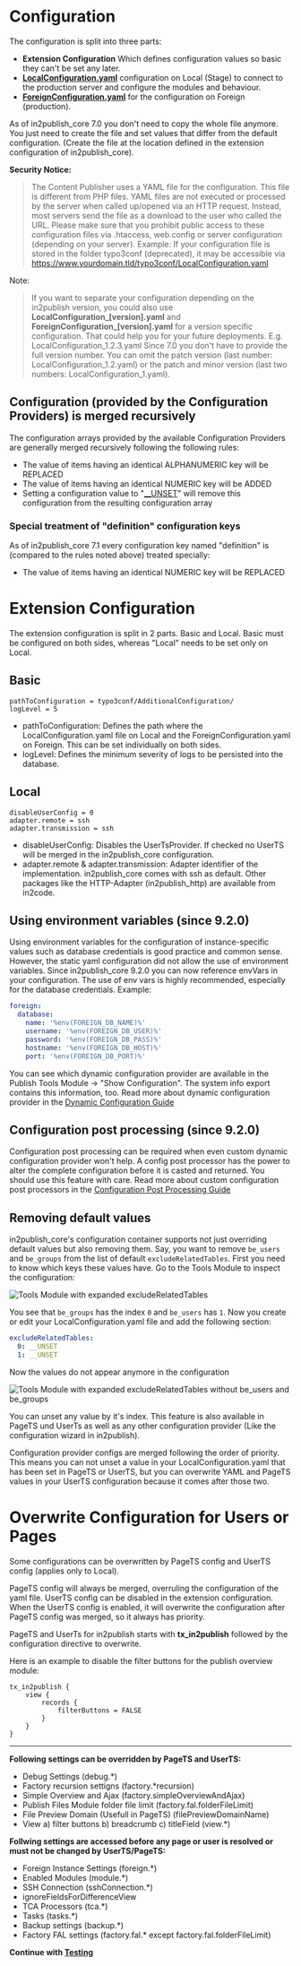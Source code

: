 # Configuration

The configuration is split into three parts:

* **Extension Configuration** Which defines configuration values so basic they can't be set any later.
* **[LocalConfiguration.yaml](../../Configuration/Yaml/LocalConfiguration.yaml.example)** configuration on Local (Stage) to connect to the production server and configure the modules and behaviour.
* **[ForeignConfiguration.yaml](../../Configuration/Yaml/ForeignConfiguration.yaml.example)** for the configuration on Foreign (production).

As of in2publish_core 7.0 you don't need to copy the whole file anymore.
You just need to create the file and set values that differ from the default configuration. (Create the file at the location defined in the extension configuration of in2publish_core).

**Security Notice:**
> The Content Publisher uses a YAML file for the configuration. This file is different from PHP files.
> YAML files are not executed or processed by the server when called up/opened via an HTTP request.
> Instead, most servers send the file as a download to the user who called the URL.
> Please make sure that you prohibit public access to these configuration files via .htaccess, web.config or server configuration (depending on your server).
> Example:
> If your configuration file is stored in the folder typo3conf (deprecated), it may be accessible via https://www.yourdomain.tld/typo3conf/LocalConfiguration.yaml

Note:
> If you want to separate your configuration depending on the in2publish version, you could also use **LocalConfiguration_[version].yaml** and **ForeignConfiguration_[version].yaml** for a version specific configuration.
> That could help you for your future deployments. E.g. LocalConfiguration_1.2.3.yaml
> Since 7.0 you don't have to provide the full version number. You can omit the patch version (last number: LocalConfiguration_1.2.yaml) or the patch and minor version (last two numbers: LocalConfiguration_1.yaml).

## Configuration (provided by the Configuration Providers) is merged recursively

The configuration arrays provided by the available Configuration Providers are generally merged recursively following the following rules:

* The value of items having an identical ALPHANUMERIC key will be REPLACED
* The value of items having an identical NUMERIC key will be ADDED
* Setting a configuration value to "[__UNSET](#unset)" will remove this configuration from the resulting configuration array

### Special treatment of "definition" configuration keys

As of in2publish_core 7.1 every configuration key named "definition" is (compared to the rules noted above) treated specially:

* The value of items having an identical NUMERIC key will be REPLACED

# Extension Configuration

The extension configuration is split in 2 parts. Basic and Local.
Basic must be configured on both sides, whereas "Local" needs to be set only on Local.

## Basic

```typo3_typoscript
pathToConfiguration = typo3conf/AdditionalConfiguration/
logLevel = 5
```

* pathToConfiguration:
  Defines the path where the LocalConfiguration.yaml file on Local and the ForeignConfiguration.yaml on Foreign.
  This can be set individually on both sides.
* logLevel:
  Defines the minimum severity of logs to be persisted into the database.

## Local

```typo3_typoscript
disableUserConfig = 0
adapter.remote = ssh
adapter.transmission = ssh
```

* disableUserConfig:
  Disables the UserTsProvider. If checked no UserTS will be merged in the in2publish_core configuration.
* adapter.remote & adapter.transmission:
  Adapter identifier of the implementation. in2publish_core comes with ssh as default. Other packages like the HTTP-Adapter (in2publish_http) are available from in2code.

## Using environment variables (since 9.2.0)

Using environment variables for the configuration of instance-specific values such as database credentials is good
practice and common sense. However, the static yaml configuration did not allow the use of environment variables.
Since in2publish_core 9.2.0 you can now reference envVars in your configuration. The use of env vars is highly
recommended, especially for the database credentials. Example:

```yaml
foreign:
  database:
    name: '%env(FOREIGN_DB_NAME)%'
    username: '%env(FOREIGN_DB_USER)%'
    password: '%env(FOREIGN_DB_PASS)%'
    hostname: '%env(FOREIGN_DB_HOST)%'
    port: '%env(FOREIGN_DB_PORT)%'
```

You can see which dynamic configuration provider are available in the Publish Tools Module -> "Show Configuration".
The system info export contains this information, too.
Read more about dynamic configuration provider in the [Dynamic Configuration Guide](../Guides/DynamicConfiguration.md)

## Configuration post processing (since 9.2.0)

Configuration post processing can be required when even custom dynamic configuration provider won't help.
A config post processor has the power to alter the complete configuration before it is casted and returned.
You should use this feature with care.
Read more about custom configuration post processors in the [Configuration Post Processing Guide](../Guides/ConfigurationPostProcessing.md)

## <a name="unset"></a>Removing default values

in2publish_core's configuration container supports not just overriding default values but also removing them.
Say, you want to remove `be_users` and `be_groups` from the list of default `excludeRelatedTables`.
First you need to know which keys these values have. Go to the Tools Module to inspect the configuration:

![Tools Module with expanded excludeRelatedTables](_img/95_tools_show_config.png)

You see that `be_groups` has the index `0` and `be_users` has `1`.
Now you create or edit your LocalConfiguration.yaml file and add the following section:

```yaml
excludeRelatedTables:
  0: __UNSET
  1: __UNSET
```

Now the values do not appear anymore in the configuration

![Tools Module with expanded excludeRelatedTables without be_users and be_groups](_img/95_tools_config_unset_cropped.png)

You can unset any value by it's index.
This feature is also available in PageTS und UserTs as well as any other
configuration provider (Like the configuration wizard in in2publish).

Configuration provider configs are merged following the order of priority.
This means you can not unset a value in your LocalConfiguration.yaml that
has been set in PageTS or UserTS, but you can overwrite YAML and PageTS
values in your UserTS configuration because it comes after those two.

# Overwrite Configuration for Users or Pages

Some configurations can be overwritten by PageTS config and UserTS config (applies only to Local).

PageTS config will always be merged, overruling the configuration of the yaml file.
UserTS config can be disabled in the extension configuration.
When the UserTS config is enabled, it will overwrite the configuration after PageTS config was merged, so it always has priority.

PageTS and UserTs for in2publish starts with **tx_in2publish** followed by the configuration directive to overwrite.

Here is an example to disable the filter buttons for the publish overview module:

```typo3_typoscript
tx_in2publish {
    view {
        records {
            filterButtons = FALSE
        }
    }
}
```
---

**Following settings can be overridden by PageTS and UserTS:**

 * Debug Settings (debug.*)
 * Factory recursion settigns (factory.*recursion)
 * Simple Overview and Ajax (factory.simpleOverviewAndAjax)
 * Publish Files Module folder file limit (factory.fal.folderFileLimit)
 * File Preview Domain (Usefull in PageTS) (filePreviewDomainName)
 * View a) filter buttons b) breadcrumb c) titleField (view.*)

**Follwing settings are accessed before any page or user is resolved or must not be changed by UserTS/PageTS:**

 * Foreign Instance Settings (foreign.*)
 * Enabled Modules (module.*)
 * SSH Connection (sshConnection.*)
 * ignoreFieldsForDifferenceView
 * TCA Processors (tca.*)
 * Tasks (tasks.*)
 * Backup settings (backup.*)
 * Factory FAL settings (factory.fal.* except factory.fal.folderFileLimit)

**Continue with [Testing](4_Testing.md)**
